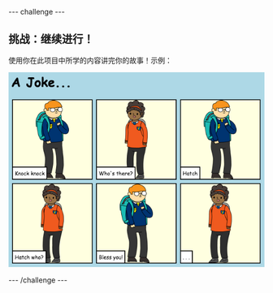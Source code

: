 --- challenge ---
## 挑战：继续进行！
使用你在此项目中所学的内容讲完你的故事！示例：

![screenshot](images/story-final.png)

--- /challenge ---
